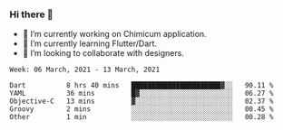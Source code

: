 ### Hi there 👋

<!--
**devcat37/devcat37** is a ✨ _special_ ✨ repository because its `README.md` (this file) appears on your GitHub profile.-->


- 🔭 I’m currently working on Chimicum application.
- 🌱 I’m currently learning Flutter/Dart.
- 👯 I’m looking to collaborate with designers.
<!-- - 🤔 I’m looking for help with ... -->

<!--START_SECTION:waka-->
```text
Week: 06 March, 2021 - 13 March, 2021

Dart          8 hrs 40 mins   ██████████████████████▓░░   90.11 % 
YAML          36 mins         █▓░░░░░░░░░░░░░░░░░░░░░░░   06.27 % 
Objective-C   13 mins         ▓░░░░░░░░░░░░░░░░░░░░░░░░   02.37 % 
Groovy        2 mins          ░░░░░░░░░░░░░░░░░░░░░░░░░   00.45 % 
Other         1 min           ░░░░░░░░░░░░░░░░░░░░░░░░░   00.28 % 
```
<!--END_SECTION:waka-->
